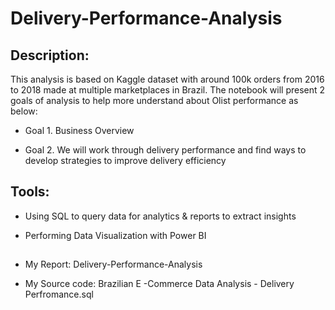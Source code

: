 # Delivery-Performance-Analysis

## Description:

This analysis is based on Kaggle dataset with around 100k orders from 2016 to 2018 made at multiple marketplaces in Brazil. The notebook will present 2 goals of analysis to help more understand about Olist performance as below:

 - Goal 1. Business Overview

 - Goal 2. We will work through delivery performance and find ways to develop strategies to improve delivery efficiency

## Tools:

- Using SQL to query data for analytics & reports to extract insights

- Performing Data Visualization with Power BI  

## 

- My Report: Delivery-Performance-Analysis

- My Source code: Brazilian E -Commerce Data Analysis - Delivery Perfromance.sql
